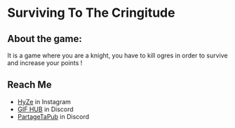 # Surviving To The Cringitude

## About the game:

It is a game where you are a knight, you have to kill ogres in order to survive and increase your points !

## Reach Me

- [HyZe](https://www.instagram.com/lucasss.hr) in Instagram
- [GIF HUB](https://discord.gg/yhfP2RFSs9) in Discord
- [PartageTaPub](https://discord.gg/HKzsrrKnYV) in Discord
